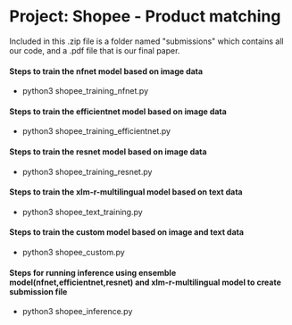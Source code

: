 # Project: Shopee - Product matching
Included in this .zip file is a folder named "submissions" which contains all our code, and a .pdf file that is our final paper.

#### Steps to train the nfnet model based on image data
* python3 shopee_training_nfnet.py

#### Steps to train the efficientnet model based on image data
* python3 shopee_training_efficientnet.py

#### Steps to train the resnet model based on image data
* python3 shopee_training_resnet.py

#### Steps to train the xlm-r-multilingual model based on text data
* python3 shopee_text_training.py

#### Steps to train the custom model based on image and text data
* python3 shopee_custom.py

#### Steps for running inference using ensemble model(nfnet,efficientnet,resnet) and xlm-r-multilingual model to create submission file
* python3 shopee_inference.py
